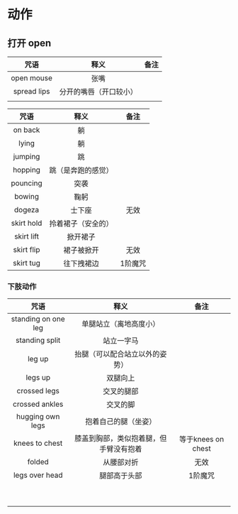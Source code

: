 # 动作

## 打开 open

|      咒语     |      释义     |  备注 |
| :---------: | :---------: | :-: |
|  open mouse |      张嘴     |     |
| spread lips | 分开的嘴唇（开口较小） |     |
|             |             |     |


|     咒语     |  释义 |  备注 |
| :--------: | :-: | :-: |
| on back    | 躺         |      |
| lying      | 躺         |      |
| jumping    | 跳         |      |
| hopping    | 跳（是奔跑的感觉） |      |
| pouncing   | 突袭        |      |
| bowing     | 鞠躬        |      |
| dogeza     | 士下座       | 无效   |
| skirt hold | 拎着裙子（安全的） |      |
| skirt lift | 掀开裙子      |      |
| skirt flip | 裙子被掀开     | 无效   |
| skirt tug  | 往下拽裙边     | 1阶魔咒 |

### 下肢动作

|          咒语         |          释义         |        备注        |
| :-----------------: | :-----------------: | :--------------: |
| standing on one leg |     单腿站立（离地高度小）     |                  |
|    standing split   |        站立一字马        |                  |
|        leg up       |   抬腿（可以配合站立以外的姿势）   |                  |
|       legs up       |         双腿向上        |                  |
|     crossed legs    |        交叉的腿部        |                  |
|    crossed ankles   |         交叉的脚        |                  |
|   hugging own legs  |      抱着自己的腿（坐姿）     |                  |
|    knees to chest   | 膝盖到胸部，类似抱着腿，但手臂没有抱着 | 等于knees on chest |
|        folded       |        从腰部对折        |        无效        |
|    legs over head   |        腿部高于头部       |       1阶魔咒       |
|                     |                     |                  |
|                     |                     |                  |
|                     |                     |                  |
|                     |                     |                  |
|                     |                     |                  |
|                     |                     |                  |
|                     |                     |                  |
|                     |                     |                  |
|                     |                     |                  |

